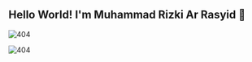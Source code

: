 ## Hello World! I'm Muhammad Rizki Ar Rasyid 👋

![404](https://media1.giphy.com/media/v1.Y2lkPTc5MGI3NjExa21hZmthZjN2OWs2ZWphcm8xNXplc215YjZjdjFxa2ZoenYxMmhjNSZlcD12MV9pbnRlcm5hbF9naWZfYnlfaWQmY3Q9Zw/YQitE4YNQNahy/giphy.gif)

<!--
**C1C4D40/C1C4D40** is a ✨ _special_ ✨ repository because its `README.md` (this file) appears on your GitHub profile.

Here are some ideas to get you started:

- 🔭 I’m currently working on ...
- 🌱 I’m currently learning ...
- 👯 I’m looking to collaborate on ...
- 🤔 I’m looking for help with ...
- 💬 Ask me about ...
- 📫 How to reach me: ...
- 😄 Pronouns: ...
- ⚡ Fun fact: ...
-->


![404](https://media4.giphy.com/media/v1.Y2lkPTc5MGI3NjExM2NkMHRzeGhyNnJoc3U4NnN5bmI1YjFwbTYxNmlzdjVsZTJ6bWpkZiZlcD12MV9pbnRlcm5hbF9naWZfYnlfaWQmY3Q9Zw/fmkYSBlJt3XjNF6p9c/giphy.gif)


